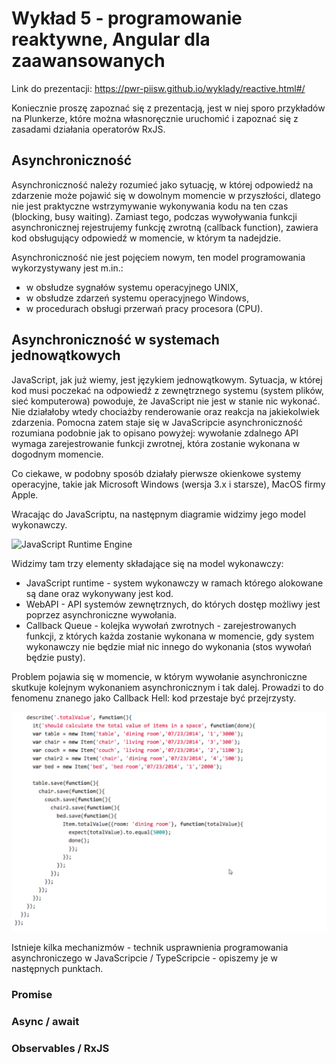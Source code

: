 # Wykład 5 - programowanie reaktywne, Angular dla zaawansowanych
Link do prezentacji: https://pwr-piisw.github.io/wyklady/reactive.html#/

Koniecznie proszę zapoznać się z prezentacją, jest w niej sporo przykładów na Plunkerze, które można własnoręcznie uruchomić i zapoznać się z zasadami działania operatorów RxJS.

## Asynchroniczność
Asynchroniczność należy rozumieć jako sytuację, w której odpowiedź na zdarzenie może pojawić się w dowolnym momencie w przyszłości, dlatego nie jest praktyczne wstrzymywanie wykonywania kodu na ten czas (blocking, busy waiting). Zamiast tego, podczas wywoływania funkcji asynchronicznej rejestrujemy funkcję zwrotną (callback function), zawiera kod obsługujący odpowiedź w momencie, w którym ta nadejdzie.

Asynchroniczność nie jest pojęciem nowym, ten model programowania wykorzystywany jest m.in.:
* w obsłudze sygnałów systemu operacyjnego UNIX,
* w obsłudze zdarzeń systemu operacyjnego Windows,
* w procedurach obsługi przerwań pracy procesora (CPU).

## Asynchroniczność w systemach jednowątkowych
JavaScript, jak już wiemy, jest językiem jednowątkowym. Sytuacja, w której kod musi poczekać na odpowiedź z zewnętrznego systemu (system plików, sieć komputerowa) powoduje, że JavaScript nie jest w stanie nic wykonać. Nie działałoby wtedy chociażby renderowanie oraz reakcja na jakiekolwiek zdarzenia. Pomocna zatem staje się w JavaScripcie asynchroniczność rozumiana podobnie jak to opisano powyżej: wywołanie zdalnego API wymaga zarejestrowanie funkcji zwrotnej, która zostanie wykonana w dogodnym momencie.

Co ciekawe, w podobny sposób działały pierwsze okienkowe systemy operacyjne, takie jak Microsoft Windows (wersja 3.x i starsze), MacOS firmy Apple.

Wracając do JavaScriptu, na następnym diagramie widzimy jego model wykonawczy.

![JavaScript Runtime Engine](../img/JavaScript-runtime-engine.png)

Widzimy tam trzy elementy składające się na model wykonawczy:
* JavaScript runtime - system wykonawczy w ramach którego alokowane są dane oraz wykonywany jest kod.
* WebAPI - API systemów zewnętrznych, do których dostęp możliwy jest poprzez asynchroniczne wywołania.
* Callback Queue - kolejka wywołań zwrotnych - zarejestrowanych funkcji, z których każda zostanie wykonana w momencie, gdy system wykonawczy nie będzie miał nic innego do wykonania (stos wywołań będzie pusty).

Problem pojawia się w momencie, w którym wywołanie asynchroniczne skutkuje kolejnym wykonaniem asynchronicznym i tak dalej. Prowadzi to do fenomenu znanego jako Callback Hell: kod przestaje być przejrzysty.

![Callback hell](../img/Callback-Hell.png)

Istnieje kilka mechanizmów - technik usprawnienia programowania asynchroniczego w JavaScripcie / TypeScripcie - opiszemy je w następnych punktach.

### Promise

### Async / await

### Observables / RxJS
